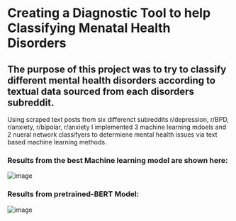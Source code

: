 # Creating a Diagnostic Tool to help Classifying Menatal Health Disorders

## The purpose of this project was to try to classify different mental health disorders according to textual data sourced from each disorders subreddit.
Using scraped text posts from six differenct subreddits r/depression, r/BPD, r/anxiety, r/bipolar, r/anxiety I implemented 3 machine learning mdoels and 2 nueral network classifyers to determiene mental health issues via text based machine learning methods.


### Results from the best Machine learning model are shown here: 

![image](https://user-images.githubusercontent.com/82776178/204336077-6df63ed6-24ff-4521-9a72-61b9e06b7a7e.png)



### Results from pretrained-BERT Model: 

![image](https://user-images.githubusercontent.com/82776178/204336364-53523c0e-9664-49ef-8b27-df4579001bf5.png)

